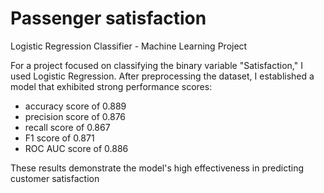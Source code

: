 # Passenger satisfaction
Logistic Regression Classifier - Machine Learning Project 

For a project focused on classifying the binary variable "Satisfaction," I used Logistic Regression. After preprocessing the dataset, I established a model that exhibited strong performance scores: 
- accuracy score of 0.889
- precision score of 0.876
- recall score of 0.867
- F1 score of 0.871
- ROC AUC score of 0.886 

These results demonstrate the model's high effectiveness in predicting customer satisfaction

